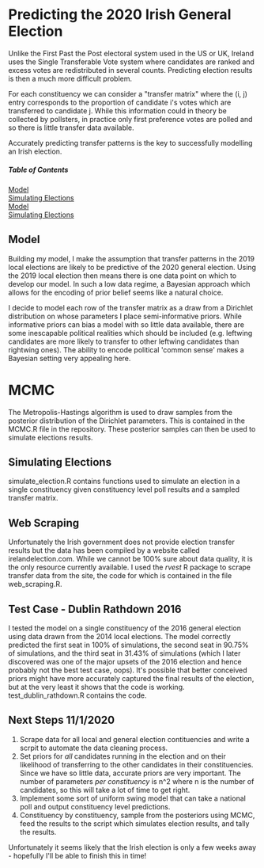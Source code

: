 # Predicting the 2020 Irish General Election

Unlike the First Past the Post electoral system used in the US or UK, Ireland
uses the Single Transferable Vote system where candidates are ranked and excess
votes are redistributed in several counts. Predicting election results is then a
much more difficult problem.

For each constituency we can consider a "transfer matrix" where the (i, j) entry
corresponds to the proportion of candidate i's votes which are transferred to
candidate j. While this information could in theory be collected by pollsters, in
practice only first preference votes are polled and so there is little transfer
data available.

Accurately predicting transfer patterns is the key to successfully modelling an
Irish election.


##### Table of Contents  
[Model](#model)  
[Simulating Elections](#simulate)   
[Model](#model)  
[Simulating Elections](#simulate)


<a name="model"/>

## Model

Building my model, I make the assumption that transfer patterns in the 2019 local
elections are likely to be predictive of the 2020 general election. Using the 2019
local election then means there is one data point on which to develop our model. 
In such a low data regime, a Bayesian approach which allows for the encoding of prior
belief seems like a natural choice.

I decide to model each row of the transfer matrix as a draw from a Dirichlet
distribution on whose parameters I place semi-informative priors. While informative
priors can bias a model with so little data available, there are some inescapable
political realities which should be included (e.g. leftwing candidates are more
likely to transfer to other leftwing candidates than rightwing ones). The ability to encode
political 'common sense' makes a Bayesian setting very appealing here.

<a name="mcmc"/>

# MCMC

The Metropolis-Hastings algorithm is used to draw samples from the posterior distribution
of the Dirichlet parameters. This is contained in the MCMC.R file in the repository. 
These posterior samples can then be used to simulate elections results.

<a name="simulate"/>

## Simulating Elections

simulate_election.R contains functions used to simulate an election in a single constituency
given constituency level poll results and a sampled transfer matrix.

<a name="web"/>

## Web Scraping

Unfortunately the Irish government does not provide election transfer results but the data has been
compiled by a website called irelandelection.com. While we cannot be 100% sure about data quality,
it is the only resource currently available. I used the *rvest* R package to scrape transfer
data from the site, the code for which is contained in the file web_scraping.R.

<a name="test"/>

## Test Case - Dublin Rathdown 2016

I tested the model on a single constituency of the 2016 general election using data drawn from the 2014
local elections. The model correctly predicted the first seat in 100% of simulations, the second seat in 90.75%
of simulations, and the third seat in 31.43% of simulations (which I later discovered was one of the major upsets of the
2016 election and hence probably not the best test case, oops). It's possible that better conceived priors
might have more accurately captured the final results of the election, but at the very least it shows that
the code is working. test_dublin_rathdown.R contains the code.

<a name="next"/>

## Next Steps 11/1/2020

1. Scrape data for all local and general election contituencies and write a scrpit to automate the
   data cleaning process.
2. Set priors for *all* candidates running in the election and on their likelihood of transferring to
   the other candidates in their constituencies. Since we have so little data, accurate priors are very
   important. The number of parameters *per constituency* is n^2 where n is the number of candidates, so
   this will take a lot of time to get right.
3. Implement some sort of uniform swing model that can take a national poll and output constituency level
   predictions.
4. Constituency by constituency, sample from the posteriors using MCMC, feed the results to the script
   which simulates election results, and tally the results.
   
Unfortunately it seems likely that the Irish election is only a few weeks away - hopefully I'll be able to finish
this in time!
